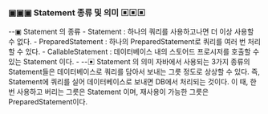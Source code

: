 ### ▣▣▣ Statement 종류 및 의미 ▣▣▣

--▣ Statement 의 종류
    - Statement : 하나의 쿼리를 사용하고나면 더 이상 사용할 수 없다.
    - PreparedStatement : 하나의 PreparedStatement로 쿼리를 여러 번 처리할 수 있다.
    - CallableStatement : 데이터베이스 내의 스토어드 프로시저를 호출할 수 있는 Statement 이다.
    - 
--▣ Statement 의 의미
    자바에서 사용되는 3가지 종류의 Statement들은
    데이터베이스로 쿼리를 담아서 보내는 그릇 정도로 상상할 수 있다.
    즉, Statement에 쿼리를 실어 데이터베이스로 보내면
    DB에서 처리되는 것이다.
    이 때, 한 번 사용하고 버리는 그릇은 Statement 이며,
    재사용이 가능한 그릇은 PreparedStatement이다.